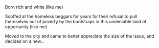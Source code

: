 Born rich and white (like me)

Scoffed at the homeless beggars for years for their refusal to pull themselves out of poverty by the bootstraps in this undeniable land of opportunity (like me)

Moved to the city and came to better appreciate the size of the issue, and decided on a new...